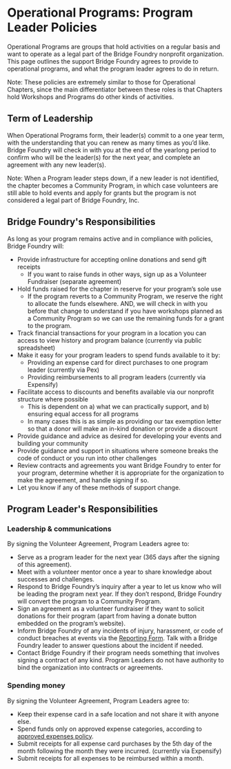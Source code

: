 # Operational Programs: Program Leader Policies

Operational Programs are groups that hold activities on a regular basis and want to operate as a legal part of the Bridge Foundry nonprofit organization. This page outlines the support Bridge Foundry agrees to provide to operational programs, and what the program leader agrees to do in return. 

Note: These policies are extremely similar to those for Operational Chapters, since the main differentiator between these roles is that Chapters hold Workshops and Programs do other kinds of activities.

## Term of Leadership
When Operational Programs form, their leader(s) commit to a one year term, with the understanding that you can renew as many times as you’d like. Bridge Foundry will check in with you at the end of the yearlong period to confirm who will be the leader(s) for the next year, and complete an agreement with any new leader(s). 

Note: When a Program leader steps down, if a new leader is not identified, the chapter becomes a Community Program, in which case volunteers are still able to hold events and apply for grants but the program is not considered a legal part of Bridge Foundry, Inc.

## Bridge Foundry's Responsibilities
As long as your program remains active and in compliance with policies, Bridge Foundry will:
* Provide infrastructure for accepting online donations and send gift receipts 
  * If you want to raise funds in other ways, sign up as a Volunteer Fundraiser (separate agreement)
* Hold funds raised for the chapter in reserve for your program’s sole use
  * If the program reverts to a Community Program, we reserve the right to allocate the funds elsewhere. AND, we will check in with you before that change to understand if you have workshops planned as a Community Program so we can use the remaining funds for a grant to the program. 
* Track financial transactions for your program in a location you can access to view history and program balance (currently via public spreadsheet)
* Make it easy for your program leaders to spend funds available to it by:
  * Providing an expense card for direct purchases to one program leader (currently via Pex)
  * Providing reimbursements to all program leaders (currently via Expensify)
* Facilitate access to discounts and benefits available via our nonprofit structure where possible
  * This is dependent on a) what we can practically support, and b) ensuring equal access for all programs
  * In many cases this is as simple as providing our tax exemption letter so that a donor will make an in-kind donation or provide a discount
* Provide guidance and advice as desired for developing your events and building your community
* Provide guidance and support in situations where someone breaks the code of conduct or you run into other challenges 
* Review contracts and agreements you want Bridge Foundry to enter for your program, determine whether it is appropriate for the organization to make the agreement, and handle signing if so.
* Let you know if any of these methods of support change. 

## Program Leader's Responsibilities
### Leadership & communications
By signing the Volunteer Agreement, Program Leaders agree to:
* Serve as a program leader for the next year (365 days after the signing of this agreement).
* Meet with a volunteer mentor once a year to share knowledge about successes and challenges.
* Respond to Bridge Foundry’s inquiry after a year to let us know who will be leading the program next year. If they don’t respond, Bridge Foundry will convert the program to a Community Program.
* Sign an agreement as a volunteer fundraiser if they want to solicit donations for their program (apart from having a donate button embedded on the program’s website).
* Inform Bridge Foundry of any incidents of injury, harassment, or code of conduct breaches at events via the [Reporting Form](https://docs.google.com/forms/d/e/1FAIpQLSe19euBU-pMEDpJEzyvQF32ob0JzvA1dMnDI3uW2FluNMrOIQ/viewform?usp=sf_link). Talk with a Bridge Foundry leader to answer questions about the incident if needed.
* Contact Bridge Foundry if their program needs something that involves signing a contract of any kind. Program Leaders do not have authority to bind the organization into contracts or agreements. 

### Spending money
By signing the Volunteer Agreement, Program Leaders agree to:
* Keep their expense card in a safe location and not share it with anyone else.
* Spend funds only on approved expense categories, according to [approved expenses policy](https://rebrand.ly/bf-approved-expenses-policy).
* Submit receipts for all expense card purchases by the 5th day of the month following the month they were incurred. (currently via Expensify)
* Submit receipts for all expenses to be reimbursed within a month.
